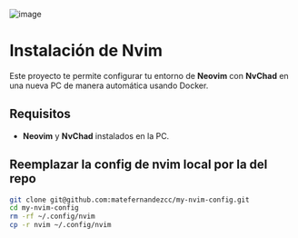 ![image](https://cdn.thenewstack.io/media/2025/03/53f8c39d-novim-1024x768.jpg)
# Instalación de Nvim
Este proyecto te permite configurar tu entorno de **Neovim** con **NvChad** en una nueva PC de manera automática usando Docker.

## Requisitos

- **Neovim** y **NvChad** instalados en la PC.

## Reemplazar la config de nvim local por la del repo
```bash
git clone git@github.com:matefernandezcc/my-nvim-config.git
cd my-nvim-config
rm -rf ~/.config/nvim
cp -r nvim ~/.config/nvim 
```
